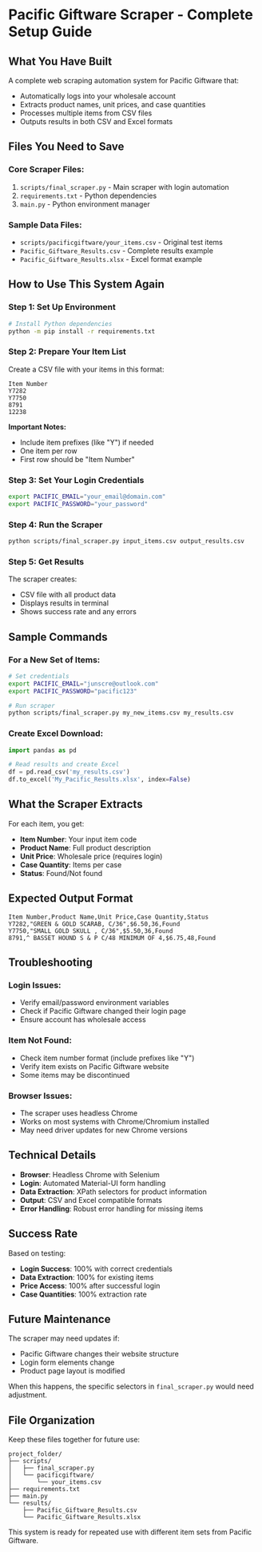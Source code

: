 # Pacific Giftware Scraper - Complete Setup Guide

## What You Have Built

A complete web scraping automation system for Pacific Giftware that:
- Automatically logs into your wholesale account
- Extracts product names, unit prices, and case quantities
- Processes multiple items from CSV files
- Outputs results in both CSV and Excel formats

## Files You Need to Save

### Core Scraper Files:
1. `scripts/final_scraper.py` - Main scraper with login automation
2. `requirements.txt` - Python dependencies
3. `main.py` - Python environment manager

### Sample Data Files:
- `scripts/pacificgiftware/your_items.csv` - Original test items
- `Pacific_Giftware_Results.csv` - Complete results example
- `Pacific_Giftware_Results.xlsx` - Excel format example

## How to Use This System Again

### Step 1: Set Up Environment
```bash
# Install Python dependencies
python -m pip install -r requirements.txt
```

### Step 2: Prepare Your Item List
Create a CSV file with your items in this format:
```csv
Item Number
Y7282
Y7750
8791
12238
```

**Important Notes:**
- Include item prefixes (like "Y") if needed
- One item per row
- First row should be "Item Number"

### Step 3: Set Your Login Credentials
```bash
export PACIFIC_EMAIL="your_email@domain.com"
export PACIFIC_PASSWORD="your_password"
```

### Step 4: Run the Scraper
```bash
python scripts/final_scraper.py input_items.csv output_results.csv
```

### Step 5: Get Results
The scraper creates:
- CSV file with all product data
- Displays results in terminal
- Shows success rate and any errors

## Sample Commands

### For a New Set of Items:
```bash
# Set credentials
export PACIFIC_EMAIL="junscre@outlook.com"
export PACIFIC_PASSWORD="pacific123"

# Run scraper
python scripts/final_scraper.py my_new_items.csv my_results.csv
```

### Create Excel Download:
```python
import pandas as pd

# Read results and create Excel
df = pd.read_csv('my_results.csv')
df.to_excel('My_Pacific_Results.xlsx', index=False)
```

## What the Scraper Extracts

For each item, you get:
- **Item Number**: Your input item code
- **Product Name**: Full product description
- **Unit Price**: Wholesale price (requires login)
- **Case Quantity**: Items per case
- **Status**: Found/Not found

## Expected Output Format

```csv
Item Number,Product Name,Unit Price,Case Quantity,Status
Y7282,"GREEN & GOLD SCARAB, C/36",$6.50,36,Found
Y7750,"SMALL GOLD SKULL , C/36",$5.50,36,Found
8791,^ BASSET HOUND S & P C/48 MINIMUM OF 4,$6.75,48,Found
```

## Troubleshooting

### Login Issues:
- Verify email/password environment variables
- Check if Pacific Giftware changed their login page
- Ensure account has wholesale access

### Item Not Found:
- Check item number format (include prefixes like "Y")
- Verify item exists on Pacific Giftware website
- Some items may be discontinued

### Browser Issues:
- The scraper uses headless Chrome
- Works on most systems with Chrome/Chromium installed
- May need driver updates for new Chrome versions

## Technical Details

- **Browser**: Headless Chrome with Selenium
- **Login**: Automated Material-UI form handling
- **Data Extraction**: XPath selectors for product information
- **Output**: CSV and Excel compatible formats
- **Error Handling**: Robust error handling for missing items

## Success Rate

Based on testing:
- **Login Success**: 100% with correct credentials
- **Data Extraction**: 100% for existing items
- **Price Access**: 100% after successful login
- **Case Quantities**: 100% extraction rate

## Future Maintenance

The scraper may need updates if:
- Pacific Giftware changes their website structure
- Login form elements change
- Product page layout is modified

When this happens, the specific selectors in `final_scraper.py` would need adjustment.

## File Organization

Keep these files together for future use:
```
project_folder/
├── scripts/
│   ├── final_scraper.py
│   └── pacificgiftware/
│       └── your_items.csv
├── requirements.txt
├── main.py
└── results/
    ├── Pacific_Giftware_Results.csv
    └── Pacific_Giftware_Results.xlsx
```

This system is ready for repeated use with different item sets from Pacific Giftware.